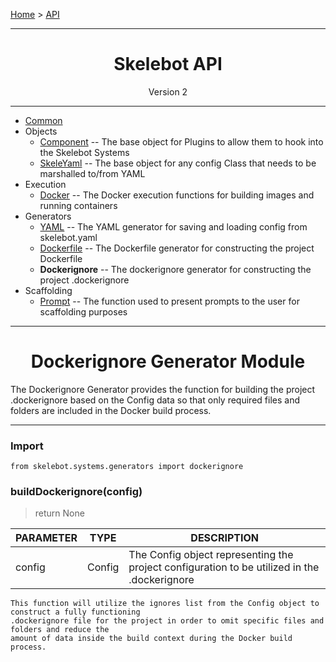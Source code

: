 [Home](../index.md) > [API](../api.md)

---

<h1 align='center'>Skelebot API</h1>
<div align='center'>Version 2</div>

---

- [Common](common.md)
- Objects
  - [Component](component.md) -- The base object for Plugins to allow them to hook into the Skelebot Systems
  - [SkeleYaml](skeleyaml.md) -- The base object for any config Class that needs to be marshalled to/from YAML
- Execution
  - [Docker](docker.md) -- The Docker execution functions for building images and running containers
- Generators
  - [YAML](yaml.md) -- The YAML generator for saving and loading config from skelebot.yaml
  - [Dockerfile](dockerfile.md) -- The Dockerfile generator for constructing the project Dockerfile
  - **Dockerignore** -- The dockerignore generator for constructing the project .dockerignore
- Scaffolding
  - [Prompt](prompt.md) -- The function used to present prompts to the user for scaffolding purposes

---

<h1 align='center'>Dockerignore Generator Module</h1>

The Dockerignore Generator provides the function for building the project .dockerignore based on the
Config data so that only required files and folders are included in the Docker build process.

---

<h3 align='left'>Import</h3>

```
from skelebot.systems.generators import dockerignore
```

<h3 align='left'>buildDockerignore(config)</h3>

> return None

| PARAMETER | TYPE   | DESCRIPTION                                                                                  |
|-----------|--------|----------------------------------------------------------------------------------------------|
| config    | Config | The Config object representing the project configuration to be utilized in the .dockerignore |

```
This function will utilize the ignores list from the Config object to construct a fully functioning
.dockerignore file for the project in order to omit specific files and folders and reduce the
amount of data inside the build context during the Docker build process.
```
